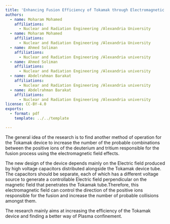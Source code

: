```yaml
---
title: 'Enhancing Fusion Efficiency of Tokamak through Electromagnetic Field Manipulation'
authors:
  - name: Moharam Mohamed
    affiliations:
      - Nuclear and Radiation Engineering /Alexandria University
  - name: Moharam Mohamed
    affiliations:
      - Nuclear and Radiation Engineering /Alexandria University
  - name: Ahmed Soliman
    affiliations:
      - Nuclear and Radiation Engineering /Alexandria university
  - name: Ahmed Soliman
    affiliations:
      - Nuclear and Radiation Engineering /Alexandria university
  - name: Abdelrahman Barakat
    affiliations:
      - Nuclear and Radiation Engineering /Alexandria university
  - name: Abdelrahman Barakat
    affiliations:
      - Nuclear and Radiation Engineering /Alexandria university
license: CC-BY-4.0
exports:
  - format: pdf
    template: ../../template

---
```


The general idea of the research is to find another method of operation for the Tokamak device to increase the number of the probable combinations between the positive ions of the deuterium and tritium responsible for the fusion process using the electromagnetic field effects.

The new design of the device depends mainly on the Electric field produced by high voltage capacitors distributed alongside the Tokamak device tube. The capacitors should be separate, each of which has a different voltage source to generate a controllable Electric field perpendicular on the magnetic field that penetrates the Tokamak tube.Therefore, this electromagnetic field can control the direction of the positive ions responsible for the fusion and increase the number of probable collisions amongst them.

The research mainly aims at increasing the efficiency of the Tokamak device and finding a better way of Plasma confinement.

